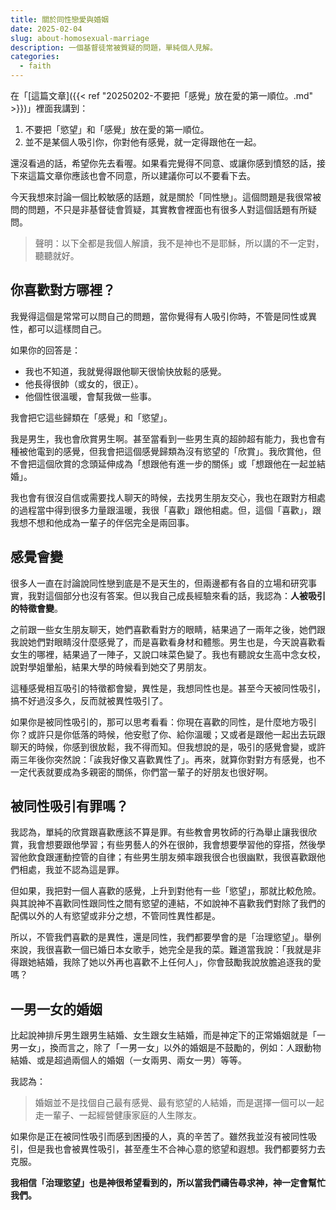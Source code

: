 ```yaml
---
title: 關於同性戀愛與婚姻
date: 2025-02-04
slug: about-homosexual-marriage
description: 一個基督徒常被質疑的問題，單純個人見解。
categories:
  - faith
---
```


在「[這篇文章]({{< ref "20250202-不要把「感覺」放在愛的第一順位。.md" >}})」裡面我講到：

1. 不要把「慾望」和「感覺」放在愛的第一順位。
2. 並不是某個人吸引你，你對他有感覺，就一定得跟他在一起。

還沒看過的話，希望你先去看喔。如果看完覺得不同意、或讓你感到憤怒的話，接下來這篇文章你應該也會不同意，所以建議你可以不要看下去。

今天我想來討論一個比較敏感的話題，就是關於「同性戀」。這個問題是我很常被問的問題，不只是非基督徒會質疑，其實教會裡面也有很多人對這個話題有所疑問。

> 聲明：以下全都是我個人解讀，我不是神也不是耶穌，所以講的不一定對，聽聽就好。

## 你喜歡對方哪裡？

我覺得這個是常常可以問自己的問題，當你覺得有人吸引你時，不管是同性或異性，都可以這樣問自己。

如果你的回答是：

- 我也不知道，我就覺得跟他聊天很愉快放鬆的感覺。
- 他長得很帥（或女的，很正）。
- 他個性很溫暖，會幫我做一些事。

我會把它這些歸類在「感覺」和「慾望」。

我是男生，我也會欣賞男生啊。甚至當看到一些男生真的超帥超有能力，我也會有種被他電到的感覺，但我會把這個感覺歸類為沒有慾望的「欣賞」。我欣賞他，但不會把這個欣賞的念頭延伸成為「想跟他有進一步的關係」或「想跟他在一起並結婚」。

我也會有很沒自信或需要找人聊天的時候，去找男生朋友交心，我也在跟對方相處的過程當中得到很多力量跟溫暖，我很「喜歡」跟他相處。但，這個「喜歡」，跟我想不想和他成為一輩子的伴侶完全是兩回事。

## 感覺會變

很多人一直在討論說同性戀到底是不是天生的，但兩邊都有各自的立場和研究事實，我對這個部分也沒有答案。但以我自己成長經驗來看的話，我認為：**人被吸引的特徵會變**。

之前跟一些女生朋友聊天，她們喜歡看對方的眼睛，結果過了一兩年之後，她們跟我說她們對眼睛沒什麼感覺了，而是喜歡看身材和體態。男生也是，今天說喜歡看女生的哪裡，結果過了一陣子，又說口味菜色變了。我也有聽說女生高中念女校，說對學姐暈船，結果大學的時候看到她交了男朋友。

這種感覺相互吸引的特徵都會變，異性是，我想同性也是。甚至今天被同性吸引，搞不好過沒多久，反而就被異性吸引了。

如果你是被同性吸引的，那可以思考看看：你現在喜歡的同性，是什麼地方吸引你？或許只是你低落的時候，他安慰了你、給你溫暖；又或者是跟他一起出去玩跟聊天的時候，你感到很放鬆，我不得而知。但我想說的是，吸引的感覺會變，或許兩三年後你突然說：「誒我好像又喜歡異性了」。再來，就算你對對方有感覺，也不一定代表就要成為多親密的關係，你們當一輩子的好朋友也很好啊。

## 被同性吸引有罪嗎？

我認為，單純的欣賞跟喜歡應該不算是罪。有些教會男牧師的行為舉止讓我很欣賞，我會想要跟他學習；有些男藝人的外在很帥，我會想要學習他的穿搭，然後學習他飲食跟運動控管的自律；有些男生朋友頻率跟我很合也很幽默，我很喜歡跟他們相處，我並不認為這是罪。

但如果，我把對一個人喜歡的感覺，上升到對他有一些「慾望」，那就比較危險。與其說神不喜歡同性跟同性之間有慾望的連結，不如說神不喜歡我們對除了我們的配偶以外的人有慾望或非分之想，不管同性異性都是。

所以，不管我們喜歡的是異性，還是同性，我們都要學會的是「治理慾望」。舉例來說，我很喜歡一個已婚日本女歌手，她完全是我的菜。難道當我說：「我就是非得跟她結婚，我除了她以外再也喜歡不上任何人」，你會鼓勵我說放膽追逐我的愛嗎？

## 一男一女的婚姻

比起說神排斥男生跟男生結婚、女生跟女生結婚，而是神定下的正常婚姻就是「一男一女」，換而言之，除了「一男一女」以外的婚姻是不鼓勵的，例如：人跟動物結婚、或是超過兩個人的婚姻（一女兩男、兩女一男）等等。

我認為：

> 婚姻並不是找個自己最有感覺、最有慾望的人結婚，而是選擇一個可以一起走一輩子、一起經營健康家庭的人生隊友。

如果你是正在被同性吸引而感到困擾的人，真的辛苦了。雖然我並沒有被同性吸引，但是我也會被異性吸引，甚至產生不合神心意的慾望和遐想。我們都要努力去克服。

**我相信「治理慾望」也是神很希望看到的，所以當我們禱告尋求神，神一定會幫忙我們。**
